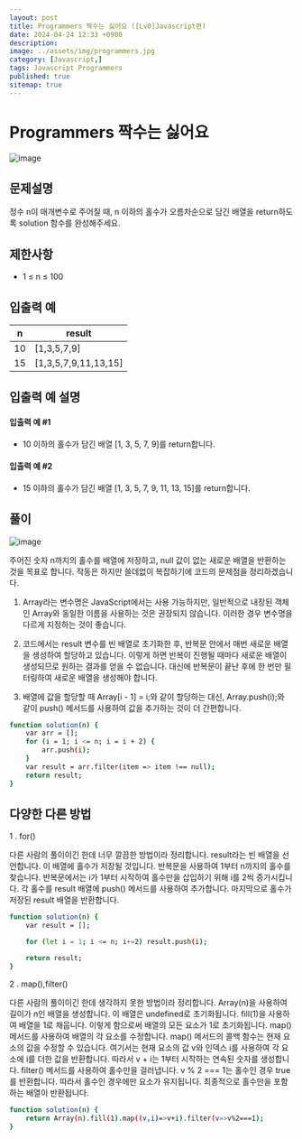 ```yaml
---
layout: post
title: Programmers 짝수는 싫어요 ([Lv0]Javascript편)
date: 2024-04-24 12:33 +0900
description: 
image: ../assets/img/programmers.jpg
category: [Javascript,]
tags: Javascript Programmers
published: true
sitemap: true
---
```


# Programmers 짝수는 싫어요

![image](https://github.com/gnlgk/gnlgk.github.io/assets/161431748/dbaaf9de-7881-41ca-bb5e-fdfa442f0dd5)

## 문제설명

정수 n이 매개변수로 주어질 때, n 이하의 홀수가 오름차순으로 담긴 배열을 return하도록 solution 함수를 완성해주세요.

## 제한사항

* 1 ≤ n ≤ 100

## 입출력 예

|n|result|
|---|---|
|10|[1,3,5,7,9]|
|15|[1,3,5,7,9,11,13,15]|

## 입출력 예 설명

#### 입출력 예 #1

* 10 이하의 홀수가 담긴 배열 [1, 3, 5, 7, 9]를 return합니다.

####  입출력 예 #2

* 15 이하의 홀수가 담긴 배열 [1, 3, 5, 7, 9, 11, 13, 15]를 return합니다.

## 풀이

![image](https://github.com/gnlgk/gnlgk.github.io/assets/161431748/c0256263-5e4d-417b-bd16-778148115ae6)

주어진 숫자 n까지의 홀수를 배열에 저장하고, null 값이 없는 새로운 배열을 반환하는 것을 목표로 합니다. 작동은 하지만 쓸데없이 복잡하기에 코드의 문제점을 정리하겠습니다.

1. Array라는 변수명은 JavaScript에서는 사용 가능하지만, 일반적으로 내장된 객체인 Array와 동일한 이름을 사용하는 것은 권장되지 않습니다. 이러한 경우 변수명을 다르게 지정하는 것이 좋습니다.

2. 코드에서는 result 변수를 빈 배열로 초기화한 후, 반복문 안에서 매번 새로운 배열을 생성하여 할당하고 있습니다. 이렇게 하면 반복이 진행될 때마다 새로운 배열이 생성되므로 원하는 결과를 얻을 수 없습니다. 대신에 반복문이 끝난 후에 한 번만 필터링하여 새로운 배열을 생성해야 합니다.

3. 배열에 값을 할당할 때 Array[i - 1] = i;와 같이 할당하는 대신, Array.push(i);와 같이 push() 메서드를 사용하여 값을 추가하는 것이 더 간편합니다.

````bash
function solution(n) {
    var arr = [];
    for (i = 1; i <= n; i = i + 2) {
        arr.push(i);
    }
    var result = arr.filter(item => item !== null);
    return result;
}
````

## 다양한 다른 방법

1 . for()

다른 사람의 풀이이긴 한데 너무 깔끔한 방법이라 정리합니다. result라는 빈 배열을 선언합니다. 이 배열에 홀수가 저장될 것입니다. 반복문을 사용하여 1부터 n까지의 홀수를 찾습니다. 반복문에서는 i가 1부터 시작하여 홀수만을 삽입하기 위해 i를 2씩 증가시킵니다. 각 홀수를 result 배열에 push() 메서드를 사용하여 추가합니다. 마지막으로 홀수가 저장된 result 배열을 반환합니다.

````bash
function solution(n) {
    var result = [];

    for (let i = 1; i <= n; i+=2) result.push(i);

    return result;
}
````

2 . map(),filter()

다른 사람의 풀이이긴 한데 생각하지 못한 방법이라 정리합니다. Array(n)을 사용하여 길이가 n인 배열을 생성합니다. 이 배열은 undefined로 초기화됩니다. 
fill(1)을 사용하여 배열을 1로 채웁니다. 이렇게 함으로써 배열의 모든 요소가 1로 초기화됩니다. map() 메서드를 사용하여 배열의 각 요소를 수정합니다. map() 메서드의 콜백 함수는 현재 요소의 값을 수정할 수 있습니다. 여기서는 현재 요소의 값 v와 인덱스 i를 사용하여 각 요소에 i를 더한 값을 반환합니다. 따라서 v + i는 1부터 시작하는 연속된 숫자를 생성합니다. filter() 메서드를 사용하여 홀수만을 걸러냅니다. v % 2 === 1는 홀수인 경우 true를 반환합니다. 따라서 홀수인 경우에만 요소가 유지됩니다. 최종적으로 홀수만을 포함하는 배열이 반환됩니다.

````bash
function solution(n) {
    return Array(n).fill(1).map((v,i)=>v+i).filter(v=>v%2===1);
} 
````
